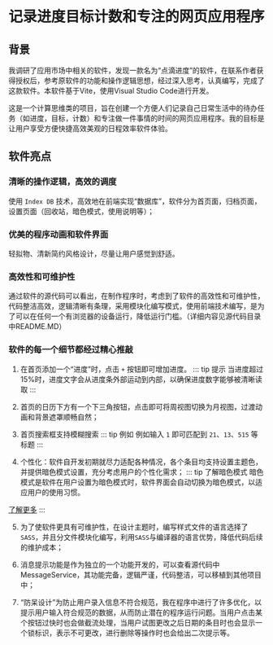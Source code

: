# 记录进度目标计数和专注的网页应用程序

## 背景
我调研了应用市场中相关的软件，发现一款名为“点滴进度”的软件，在联系作者获得授权后，参考原软件的功能和操作逻辑思想，经过深入思考，认真编写，完成了这款软件。本软件基于Vite，使用Visual Studio Code进行开发。

这是一个计算思维类的项目，旨在创建一个方便人们记录自己日常生活中的待办任务（如进度，目标，计数）和专注做一件事情的时间的网页应用程序。我的目标是让用户享受方便快捷高效美观的日程效率软件体验。

## 软件亮点

### 清晰的操作逻辑，高效的调度

使用 `Index DB` 技术，高效地在前端实现“数据库”，软件分为首页面，归档页面，设置页面（回收站，暗色模式，使用说明等）；

### 优美的程序动画和软件界面

轻拟物、清新简约风格设计，尽量让用户感觉到舒适。

### 高效性和可维护性

通过软件的源代码可以看出，在制作程序时，考虑到了软件的高效性和可维护性，代码整洁高效，逻辑清晰有条理，采用模块化编写模式，使用前端技术编写，是为了可以在任何一个有浏览器的设备运行，降低运行门槛。（详细内容见源代码目录中README.MD）

### 软件的每一个细节都经过精心推敲

1. 在首页添加一个“进度”时，点击 `+` 按钮即可增加进度。
::: tip 提示
当进度超过15%时，进度文字会从进度条外部运动到内部，以确保进度数字能够被清晰读取
:::
2. 首页的日历下方有一个下三角按钮，点击即可将周视图切换为月视图，过渡动画和背景遮罩顺畅自然； 

3. 首页搜索框支持模糊搜索
::: tip 例如
例如输入 `1` 即可匹配到 `21`、`13`、`515` 等标题
:::

4. 个性化：软件自开发初期就尽力适配各种情况，各个条目均支持设置主题色，并提供暗色模式设置，充分考虑用户的个性化需求；
::: tip 了解暗色模式
暗色模式是软件在用户设置为暗色模式时，软件界面会自动切换为暗色模式，以适应用户的使用习惯。

[了解更多]()
:::

5. 为了使软件更具有可维护性，在设计主题时，编写样式文件的语言选择了`SASS`，并且分文件模块化编写，利用`SASS`与编译器的语言优势，降低代码后续的维护成本；

6. 消息提示功能是作为独立的一个功能开发的，可以查看源代码中MessageService，其功能完备，逻辑严谨，代码整洁，可以移植到其他项目中；

7. “防呆设计”为防止用户录入信息不符合规范，我在程序中进行了许多优化，以提示用户输入符合规范的数据，从而防止潜在的程序运行问题。当用户点击某个按钮过快时也会做截流处理，当用户试图更改之后日期的条目时也会显示一个锁标识，表示不可更改，进行删除等操作时也会给出二次提示等。